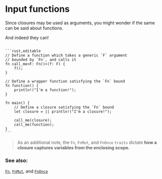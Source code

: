 # Input functions

Since closures may be used as arguments, you might wonder if the same can be said
about functions. 

And indeed they can! 
~~~admonish info title="If you declare a function that takes a closure as parameter, then any function that satisfies the trait bound of that closure can be passed as a parameter." collapsible=true

```rust,editable
// Define a function which takes a generic `F` argument
// bounded by `Fn`, and calls it
fn call_me<F: Fn()>(f: F) {
    f();
}

// Define a wrapper function satisfying the `Fn` bound
fn function() {
    println!("I'm a function!");
}

fn main() {
    // Define a closure satisfying the `Fn` bound
    let closure = || println!("I'm a closure!");

    call_me(closure);
    call_me(function);
}
```
~~~

> As an additional note, the `Fn`, `FnMut`, and `FnOnce` `traits` dictate **how
a closure captures variables from the enclosing scope.**

### See also:

[`Fn`][fn], [`FnMut`][fn_mut], and [`FnOnce`][fn_once]

[fn]: https://doc.rust-lang.org/std/ops/trait.Fn.html
[fn_mut]: https://doc.rust-lang.org/std/ops/trait.FnMut.html
[fn_once]: https://doc.rust-lang.org/std/ops/trait.FnOnce.html
